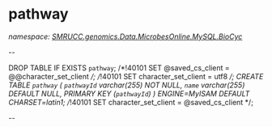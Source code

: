 ﻿# pathway
_namespace: [SMRUCC.genomics.Data.MicrobesOnline.MySQL.BioCyc](./index.md)_

--
 
 DROP TABLE IF EXISTS `pathway`;
 /*!40101 SET @saved_cs_client = @@character_set_client */;
 /*!40101 SET character_set_client = utf8 */;
 CREATE TABLE `pathway` (
 `pathwayId` varchar(255) NOT NULL,
 `name` varchar(255) DEFAULT NULL,
 PRIMARY KEY (`pathwayId`)
 ) ENGINE=MyISAM DEFAULT CHARSET=latin1;
 /*!40101 SET character_set_client = @saved_cs_client */;
 
 --




